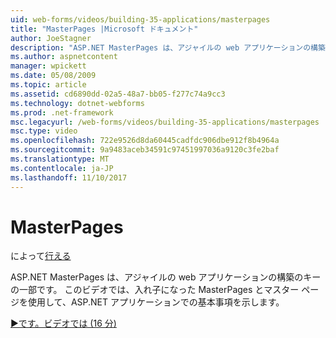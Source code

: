 ```yaml
---
uid: web-forms/videos/building-35-applications/masterpages
title: "MasterPages |Microsoft ドキュメント"
author: JoeStagner
description: "ASP.NET MasterPages は、アジャイルの web アプリケーションの構築のキーの一部です。 このビデオは、マスター ページと 入れ子になった MasterPages を使用する基本方法を説明しています."
ms.author: aspnetcontent
manager: wpickett
ms.date: 05/08/2009
ms.topic: article
ms.assetid: cd6890dd-02a5-48a7-bb05-f277c74a9cc3
ms.technology: dotnet-webforms
ms.prod: .net-framework
msc.legacyurl: /web-forms/videos/building-35-applications/masterpages
msc.type: video
ms.openlocfilehash: 722e9526d8da60445cadfdc906dbe912f8b4964a
ms.sourcegitcommit: 9a9483aceb34591c97451997036a9120c3fe2baf
ms.translationtype: MT
ms.contentlocale: ja-JP
ms.lasthandoff: 11/10/2017
---
```

<a name="masterpages"></a>MasterPages
====================
によって[行える](https://github.com/JoeStagner)

ASP.NET MasterPages は、アジャイルの web アプリケーションの構築のキーの一部です。 このビデオでは、入れ子になった MasterPages とマスター ページを使用して、ASP.NET アプリケーションでの基本事項を示します。

[&#9654;です。ビデオでは (16 分)](https://channel9.msdn.com/Blogs/ASP-NET-Site-Videos/masterpages)
